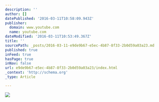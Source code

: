 ```yaml
---
description: ''
author: []
datePublished: '2016-03-11T10:58:09.943Z'
publisher:
  domain: www.youtube.com
  name: youtube.com
dateModified: '2016-03-11T10:53:49.367Z'
title: ''
sourcePath: _posts/2016-03-11-e9de9b67-e5ec-4b87-8f33-2b0d59a03a23.md
published: true
inFeed: true
hasPage: true
inNav: false
url: e9de9b67-e5ec-4b87-8f33-2b0d59a03a23/index.html
_context: 'http://schema.org'
_type: Article

---
```

![](https://i.ytimg.com/vi/7iYxDqqNgxQ/mqdefault.jpg)